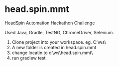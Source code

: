 # head.spin.mmt
HeadSpin Automation Hackathon Challenge

Used Java, Gradle, TestNG, ChromeDriver, Selenium.

1. Clone project into your workspace. eg. C:\ws\
2. A new folder is created in head.spin.mmt
3. change locatin to c:\ws\head.spin.mmt\
4. run gradlew test
